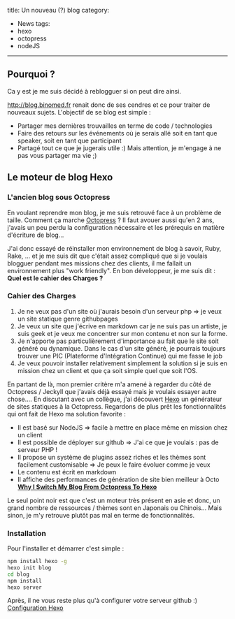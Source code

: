 title: Un nouveau (?) blog 
category: 
- News
tags:
- hexo
- octopress
- nodeJS
---
## Pourquoi ? 

Ca y est je me suis décidé à reblogguer si on peut dire ainsi.

http://blog.binomed.fr renait donc de ses cendres et ce pour traiter de nouveaux sujets. L'objectif de se blog est simple : 

* Partager mes dernières trouvailles en terme de code / technologies
* Faire des retours sur les événements où je serais allé soit en tant que speaker, soit en tant que participant
* Partagé tout ce que je jugerais utile :) Mais attention, je m'engage à ne pas vous partager ma vie ;)

## Le moteur de blog Hexo

### L'ancien blog sous Octopress

En voulant reprendre mon blog, je me suis retrouvé face à un problème de taille. Comment ça marche [Octopress](http://octopress.org/) ? Il faut avouer aussi qu'en 2 ans, j'avais un peu perdu la configuration nécessaire et les prérequis en matière d'écriture de blog... 

J'ai donc essayé de réinstaller mon environnement de blog à savoir, Ruby, Rake, ... et je me suis dit que c'était assez compliqué que si je voulais blogguer pendant mes missions chez des clients, il me fallait un environnement plus "work friendly". En bon développeur, je me suis dit : **Quel est le cahier des Charges ?**


### Cahier des Charges


1. Je ne veux pas d'un site où j'aurais besoin d'un serveur php => je veux un site statique genre githubpages
2. Je veux un site que j'écrive en markdown car je ne suis pas un artiste, je suis geek et je veux me concentrer sur mon contenu et non sur la forme.
3. Je n'apporte pas particulièrement d'importance au fait que le site soit généré ou dynamique. Dans le cas d'un site généré, je pourrais toujours trouver une PIC (Plateforme d'Intégration Continue) qui me fasse le job
4. Je veux pouvoir installer relativement simplement la solution si je suis en mission chez un client et que ça soit simple quel que soit l'OS.

En partant de là, mon premier critère m'a amené à regarder du côté de Octopress / Jeckyll que j'avais déjà essayé mais je voulais essayer autre chose.... En discutant avec un collègue, j'ai découvert [Hexo](http://hexo.io/) un générateur de sites statiques à la Octopress. Regardons de plus prêt les fonctionnalités qui ont fait de Hexo ma solution favorite : 

* Il est basé sur NodeJS => facile à mettre en place même en mission chez un client
* Il est possible de déployer sur github => J'ai ce que je voulais : pas de serveur PHP ! 
* Il propose un système de plugins assez riches et les thèmes sont facilement customisable => Je peux le faire évoluer comme je veux
* Le contenu est  écrit en markdown
* Il affiche des performances de génération de site bien meilleur à Octo **[Why I Switch My Blog From Octopress To Hexo](http://www.techelex.org/why-switch-blog-from-octopress-to-hexo/)**

Le seul point noir est que c'est un moteur très présent en asie et donc, un grand nombre de ressources / thèmes sont en Japonais ou Chinois...  Mais sinon, je m'y retrouve plutôt pas mal en terme de fonctionnalités.

### Installation

Pour l'installer et démarrer c'est simple : 

``` bash
npm install hexo -g
hexo init blog
cd blog
npm install
hexo server
```

Après, il ne vous reste plus qu'à configurer votre serveur github :) [Configuration Hexo](http://hexo.io/docs/setup.html)


